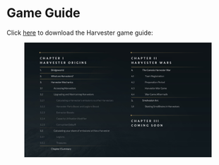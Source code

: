 # Game Guide

Click [here](https://bridgeworld.treasure.lol/game-guide) to download the Harvester game guide:

<figure><img src="../../../.gitbook/assets/image (1).png" alt=""><figcaption></figcaption></figure>

